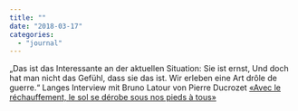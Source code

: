 ```yaml
---
title: ""
date: "2018-03-17"
categories: 
  - "journal"
---
```


„Das ist das Interessante an der aktuellen Situation: Sie ist ernst, Und doch hat man nicht das Gefühl, dass sie das ist. Wir erleben eine Art drôle de guerre.“ Langes Interview mit Bruno Latour von Pierre Ducrozet [«Avec le réchauffement, le sol se dérobe sous nos pieds à tous»](http://www.liberation.fr/debats/2018/03/16/bruno-latour-avec-le-rechauffement-le-sol-se-derobe-sous-nos-pieds-a-tous_1636709)
